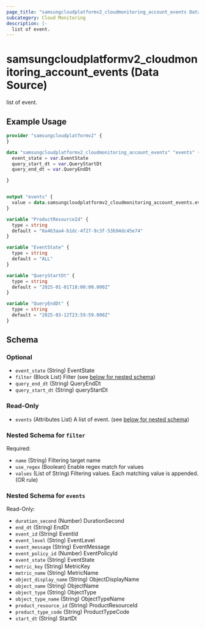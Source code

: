 ```yaml
---
page_title: "samsungcloudplatformv2_cloudmonitoring_account_events Data Source - samsungcloudplatformv2"
subcategory: Cloud Monitoring
description: |-
  list of event.
---
```


# samsungcloudplatformv2_cloudmonitoring_account_events (Data Source)

list of event.

## Example Usage

```terraform
provider "samsungcloudplatformv2" {
}

data "samsungcloudplatformv2_cloudmonitoring_account_events" "events" {
  event_state = var.EventState
  query_start_dt = var.QueryStartDt
  query_end_dt = var.QueryEndDt

}


output "events" {
  value = data.samsungcloudplatformv2_cloudmonitoring_account_events.events
}

variable "ProductResourceId" {
  type = string
  default = "8a463aa4-b1dc-4f27-9c3f-53b94dc45e74"
}

variable "EventState" {
  type = string
  default = "ALL"
}

variable "QueryStartDt" {
  type = string
  default = "2025-01-01T18:00:00.000Z"
}

variable "QueryEndDt" {
  type = string
  default = "2025-03-12T23:59:59.000Z"
}
```

<!-- schema generated by tfplugindocs -->
## Schema

### Optional

- `event_state` (String) EventState
- `filter` (Block List) Filter (see [below for nested schema](#nestedblock--filter))
- `query_end_dt` (String) QueryEndDt
- `query_start_dt` (String) queryStartDt

### Read-Only

- `events` (Attributes List) A list of event. (see [below for nested schema](#nestedatt--events))

<a id="nestedblock--filter"></a>
### Nested Schema for `filter`

Required:

- `name` (String) Filtering target name
- `use_regex` (Boolean) Enable regex match for values
- `values` (List of String) Filtering values. Each matching value is appended. (OR rule)


<a id="nestedatt--events"></a>
### Nested Schema for `events`

Read-Only:

- `duration_second` (Number) DurationSecond
- `end_dt` (String) EndDt
- `event_id` (String) EventId
- `event_level` (String) EventLevel
- `event_message` (String) EventMessage
- `event_policy_id` (Number) EventPolicyId
- `event_state` (String) EventState
- `metric_key` (String) MetricKey
- `metric_name` (String) MetricName
- `object_display_name` (String) ObjectDisplayName
- `object_name` (String) ObjectName
- `object_type` (String) ObjectType
- `object_type_name` (String) ObjectTypeName
- `product_resource_id` (String) ProductResourceId
- `product_type_code` (String) ProductTypeCode
- `start_dt` (String) StartDt